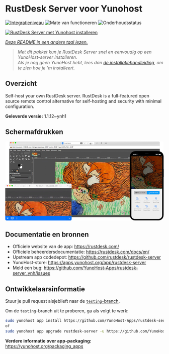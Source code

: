 <!--
NB: Deze README is automatisch gegenereerd door <https://github.com/YunoHost/apps/tree/master/tools/readme_generator>
Hij mag NIET handmatig aangepast worden.
-->

# RustDesk Server voor Yunohost

[![Integratieniveau](https://dash.yunohost.org/integration/rustdesk-server.svg)](https://ci-apps.yunohost.org/ci/apps/rustdesk-server/) ![Mate van functioneren](https://ci-apps.yunohost.org/ci/badges/rustdesk-server.status.svg) ![Onderhoudsstatus](https://ci-apps.yunohost.org/ci/badges/rustdesk-server.maintain.svg)

[![RustDesk Server met Yunohost installeren](https://install-app.yunohost.org/install-with-yunohost.svg)](https://install-app.yunohost.org/?app=rustdesk-server)

*[Deze README in een andere taal lezen.](./ALL_README.md)*

> *Met dit pakket kun je RustDesk Server snel en eenvoudig op een YunoHost-server installeren.*  
> *Als je nog geen YunoHost hebt, lees dan [de installatiehandleiding](https://yunohost.org/install), om te zien hoe je 'm installeert.*

## Overzicht

Self-host your own RustDesk server. RustDesk is a full-featured open source remote control alternative for self-hosting and security with minimal configuration.

**Geleverde versie:** 1.1.12~ynh1

## Schermafdrukken

![Schermafdrukken van RustDesk Server](./doc/screenshots/screenshot.png)

## Documentatie en bronnen

- Officiele website van de app: <https://rustdesk.com/>
- Officiele beheerdersdocumentatie: <https://rustdesk.com/docs/en/>
- Upstream app codedepot: <https://github.com/rustdesk/rustdesk-server>
- YunoHost-store: <https://apps.yunohost.org/app/rustdesk-server>
- Meld een bug: <https://github.com/YunoHost-Apps/rustdesk-server_ynh/issues>

## Ontwikkelaarsinformatie

Stuur je pull request alsjeblieft naar de [`testing`-branch](https://github.com/YunoHost-Apps/rustdesk-server_ynh/tree/testing).

Om de `testing`-branch uit te proberen, ga als volgt te werk:

```bash
sudo yunohost app install https://github.com/YunoHost-Apps/rustdesk-server_ynh/tree/testing --debug
of
sudo yunohost app upgrade rustdesk-server -u https://github.com/YunoHost-Apps/rustdesk-server_ynh/tree/testing --debug
```

**Verdere informatie over app-packaging:** <https://yunohost.org/packaging_apps>
